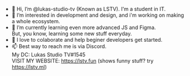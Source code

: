 - 👋 Hi, I’m @lukas-studio-tv (Known as LSTV). I'm a student in IT.
- 👀 I’m interested in development and design, and i'm working on making a whole ecosystem.
- 🌱 I’m currently learning even more advanced JS and Figma.<br>
      But, you know, learning some new stuff everyday.
- 💞️ I love to colaborate and help beginer developers get started.
- 📫 Best way to reach me is via Discord.<br>
      My DC: Lukas Studio TV#1545<br>
      VISIT MY WEBSITE: https://lstv.fun (shows funny stuff? try https://lstv.ml)

<!---
lukas-studio-tv/lukas-studio-tv is a ✨ special ✨ repository because its `README.md` (this file) appears on your GitHub profile.
You can click the Preview link to take a look at your changes.
--->
